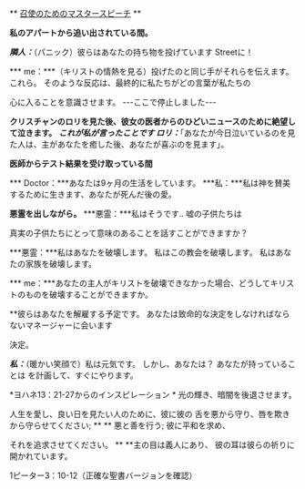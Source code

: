 ** <u>召使のためのマスタースピーチ</u> **

**私のアパートから追い出されている間。**

***隣人：***（パニック）彼らはあなたの持ち物を投げています
Streetに！

*** me：***（キリストの情熱を見る）投げたのと同じ手がそれらを伝えます。 これら。
そのような反応は、最終的に私たちがどの言葉が私たちの

心に入ることを意識させます。
---ここで停止しました---

**クリスチャンのロリを見た後、彼女の医者からのひどいニュースのために絶望して泣きます。**
***これが私が言ったことです ロリ：***「あなたが今日泣いているのを見た人は、主があなたを癒した後、あなたが喜ぶのを見ます」。

**医師からテスト結果を受け取っている間**

*** Doctor：***あなたは9ヶ月の生活をしています。
***私：***私は神を賛美するために生きます、あなたが死んだ後の愛。

**悪霊を出しながら。**
***悪霊：***私はそうです.. 嘘の子供たちは

真実の子供たちにとって意味のあることを話すことができますか？

***悪霊：***私はあなたを破壊します。 私はこの教会を破壊します。 私はあなたの家族を破壊します。

*** me：***あなたの主人がキリストを破壊できなかった場合、どうしてキリストのものを破壊することができますか。

**彼らはあなたを解雇する予定です。 あなたは致命的な決定をしなければならないマネージャーに会います

決定。

***私：***（暖かい笑顔で）私は元気です。 しかし、あなたは？ あなたが持っていることは
を計画して、すぐにやります。

*ヨハネ13：21-27からのインスピレーション *
光の輝き、暗闇を後退させます。

人生を愛し、良い日を見たい人のために、彼に彼の
舌を悪から守り、唇を欺きから守らせてください; ** <sup> </sup> ** 悪と善を行う; 彼に平和を求め、

それを追求させてください。 ** <sup> </sup> **主の目は義人にあり、
彼の耳は彼らの祈りに開かれています。

1ピーター3：10-12（正確な聖書バージョンを確認）




